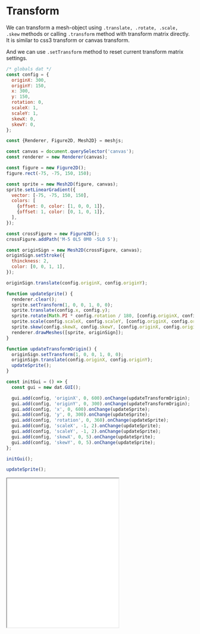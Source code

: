 # Transform

We can transform a mesh-object using `.translate, .rotate, .scale, .skew` methods or calling `.transform` method with transform matrix directly. It is similar to css3 transform or canvas transform.

And we can use `.setTransform` method to reset current transform matrix settings.

```js
/* globals dat */
const config = {
  originX: 300,
  originY: 150,
  x: 300,
  y: 150,
  rotation: 0,
  scaleX: 1,
  scaleY: 1,
  skewX: 0,
  skewY: 0,
};

const {Renderer, Figure2D, Mesh2D} = meshjs;

const canvas = document.querySelector('canvas');
const renderer = new Renderer(canvas);

const figure = new Figure2D();
figure.rect(-75, -75, 150, 150);

const sprite = new Mesh2D(figure, canvas);
sprite.setLinearGradient({
  vector: [-75, -75, 150, 150],
  colors: [
    {offset: 0, color: [1, 0, 0, 1]},
    {offset: 1, color: [0, 1, 0, 1]},
  ],
});

const crossFigure = new Figure2D();
crossFigure.addPath('M-5 0L5 0M0 -5L0 5');

const originSign = new Mesh2D(crossFigure, canvas);
originSign.setStroke({
  thinckness: 2,
  color: [0, 0, 1, 1],
});

originSign.translate(config.originX, config.originY);

function updateSprite() {
  renderer.clear();
  sprite.setTransform(1, 0, 0, 1, 0, 0);
  sprite.translate(config.x, config.y);
  sprite.rotate(Math.PI * config.rotation / 180, [config.originX, config.originY]);
  sprite.scale(config.scaleX, config.scaleY, [config.originX, config.originY]);
  sprite.skew(config.skewX, config.skewY, [config.originX, config.originY]);
  renderer.drawMeshes([sprite, originSign]);
}

function updateTransformOrigin() {
  originSign.setTransform(1, 0, 0, 1, 0, 0);
  originSign.translate(config.originX, config.originY);
  updateSprite();
}

const initGui = () => {
  const gui = new dat.GUI();

  gui.add(config, 'originX', 0, 600).onChange(updateTransformOrigin);
  gui.add(config, 'originY', 0, 300).onChange(updateTransformOrigin);
  gui.add(config, 'x', 0, 600).onChange(updateSprite);
  gui.add(config, 'y', 0, 300).onChange(updateSprite);
  gui.add(config, 'rotation', 0, 360).onChange(updateSprite);
  gui.add(config, 'scaleX', -1, 2).onChange(updateSprite);
  gui.add(config, 'scaleY', -1, 2).onChange(updateSprite);
  gui.add(config, 'skewX', 0, 5).onChange(updateSprite);
  gui.add(config, 'skewY', 0, 5).onChange(updateSprite);
};

initGui();

updateSprite();
```

<iframe src="/demo/#/docs/transform" height="400"></iframe>